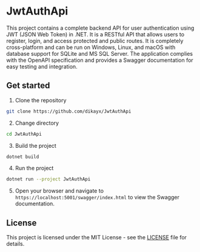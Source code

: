 # JwtAuthApi

This project contains a complete backend API for user authentication using JWT (JSON Web Token) in .NET. It is a RESTful API that allows users to register, login, and access protected and public routes. It is completely cross-platform and can be run on Windows, Linux, and macOS with database support for SQLite and MS SQL Server. The application complies with the OpenAPI specification and provides a Swagger documentation for easy testing and integration.

## Get started

1. Clone the repository

```bash
git clone https://github.com/dikayx/JwtAuthApi
```

2. Change directory

```bash
cd JwtAuthApi
```

3. Build the project

```bash
dotnet build
```

4. Run the project

```bash
dotnet run --project JwtAuthApi
```

5. Open your browser and navigate to `https://localhost:5001/swagger/index.html` to view the Swagger documentation.

## License

This project is licensed under the MIT License - see the [LICENSE](LICENSE) file for details.
